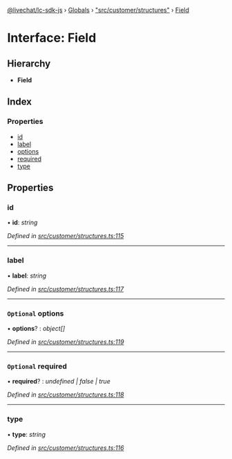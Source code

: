 [@livechat/lc-sdk-js](../README.md) › [Globals](../globals.md) › ["src/customer/structures"](../modules/_src_customer_structures_.md) › [Field](_src_customer_structures_.field.md)

# Interface: Field

## Hierarchy

* **Field**

## Index

### Properties

* [id](_src_customer_structures_.field.md#id)
* [label](_src_customer_structures_.field.md#label)
* [options](_src_customer_structures_.field.md#optional-options)
* [required](_src_customer_structures_.field.md#optional-required)
* [type](_src_customer_structures_.field.md#type)

## Properties

###  id

• **id**: *string*

*Defined in [src/customer/structures.ts:115](https://github.com/livechat/lc-sdk-js/blob/efba8ac/src/customer/structures.ts#L115)*

___

###  label

• **label**: *string*

*Defined in [src/customer/structures.ts:117](https://github.com/livechat/lc-sdk-js/blob/efba8ac/src/customer/structures.ts#L117)*

___

### `Optional` options

• **options**? : *object[]*

*Defined in [src/customer/structures.ts:119](https://github.com/livechat/lc-sdk-js/blob/efba8ac/src/customer/structures.ts#L119)*

___

### `Optional` required

• **required**? : *undefined | false | true*

*Defined in [src/customer/structures.ts:118](https://github.com/livechat/lc-sdk-js/blob/efba8ac/src/customer/structures.ts#L118)*

___

###  type

• **type**: *string*

*Defined in [src/customer/structures.ts:116](https://github.com/livechat/lc-sdk-js/blob/efba8ac/src/customer/structures.ts#L116)*
